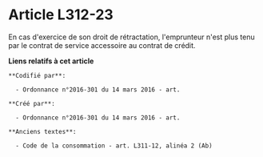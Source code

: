 # Article L312-23

En cas d'exercice de son droit de rétractation, l'emprunteur n'est plus tenu par le contrat de service accessoire au contrat
de crédit.

**Liens relatifs à cet article**

	**Codifié par**:

	  - Ordonnance n°2016-301 du 14 mars 2016 - art.

	**Créé par**:

	  - Ordonnance n°2016-301 du 14 mars 2016 - art.

	**Anciens textes**:

	  - Code de la consommation - art. L311-12, alinéa 2 (Ab)

